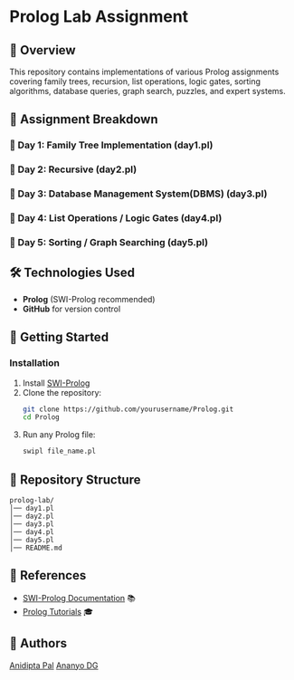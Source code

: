 # Prolog Lab Assignment

## 📌 Overview
This repository contains implementations of various Prolog assignments covering family trees, recursion, list operations, logic gates, sorting algorithms, database queries, graph search, puzzles, and expert systems. 

## 📅 Assignment Breakdown

### 📍 Day 1: Family Tree Implementation (day1.pl)

### 📍 Day 2: Recursive (day2.pl)

### 📍 Day 3: Database Management System(DBMS) (day3.pl)

### 📍 Day 4: List Operations / Logic Gates (day4.pl)

### 📍 Day 5: Sorting / Graph Searching (day5.pl)


## 🛠️ Technologies Used
- **Prolog** (SWI-Prolog recommended)
- **GitHub** for version control

## 🚀 Getting Started
### Installation
1. Install [SWI-Prolog](https://www.swi-prolog.org/Download.html)
2. Clone the repository:
   ```bash
   git clone https://github.com/yourusername/Prolog.git
   cd Prolog
   ```
3. Run any Prolog file:
   ```bash
   swipl file_name.pl
   ```

## 📂 Repository Structure
```
prolog-lab/
│── day1.pl
│── day2.pl
│── day3.pl
│── day4.pl
│── day5.pl
│── README.md
```

## 📖 References
- [SWI-Prolog Documentation](https://www.swi-prolog.org/) 📚
- [Prolog Tutorials](https://www.learnprolognow.org/) 🎓

## 📝 Authors
[Anidipta Pal](https://github.com/Anidipta)
[Ananyo DG](https://github.com/CodenWizFreak)
